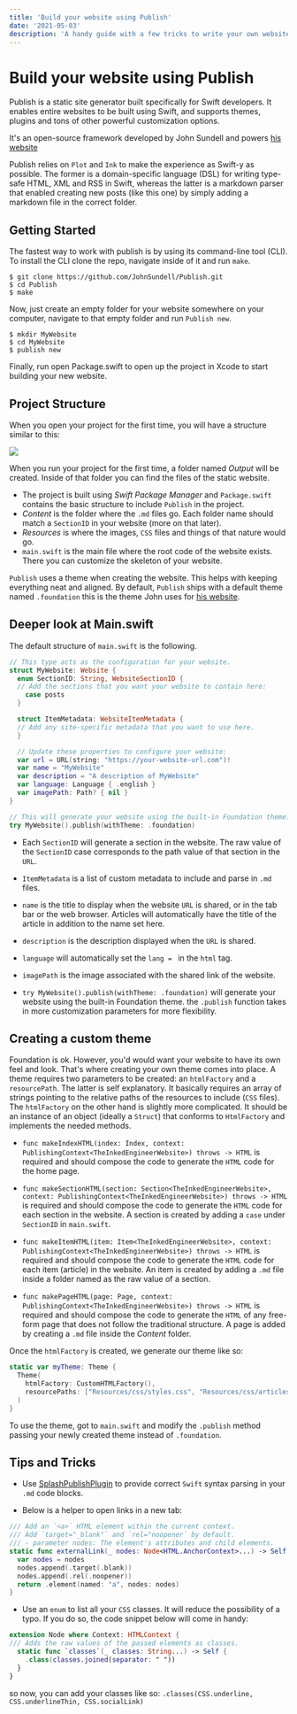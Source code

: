 ```yaml
---
title: 'Build your website using Publish'
date: '2021-05-03'
description: 'A handy guide with a few tricks to write your own website using Swift.'
---
```


#  Build your website using Publish

Publish is a static site generator built specifically for Swift developers. 
It enables entire websites to be built using Swift, and supports themes, plugins and tons of other powerful customization options.

It's an open-source framework developed by John Sundell and powers [his website](https://www.swiftbysundell.com)

Publish relies on `Plot` and `Ink` to make the experience as Swift-y as possible. The former is a domain-specific language (DSL) for writing type-safe HTML, XML and RSS in Swift, whereas the latter is a markdown parser that enabled creating new posts (like this one) by simply adding a markdown file in the correct folder.  

## Getting Started

The fastest way to work with publish is by using its command-line tool (CLI). To install the CLI clone the repo, navigate inside of it and run `make`.

```no-highlight
$ git clone https://github.com/JohnSundell/Publish.git
$ cd Publish
$ make
```

Now, just create an empty folder for your website somewhere on your computer, navigate to that empty folder and run `Publish new`.

```no-highlight
$ mkdir MyWebsite
$ cd MyWebsite
$ publish new
```

Finally, run open Package.swift to open up the project in Xcode to start building your new website.

## Project Structure

When you open your project for the first time, you will have a structure similar to this:

![](/images/articles/build-your-website-using-publish/virgin-structure.png)

When you run your project for the first time, a folder named _Output_ will be created. Inside of that folder you can find the files of the static website.

- The project is built using _Swift Package Manager_ and `Package.swift` contains the basic structure to include `Publish` in the project.
- _Content_ is the folder where the `.md` files go. Each folder name should match a `SectionID` in your website (more on that later).
- _Resources_ is where the images, `CSS` files and things of that nature would go.
- `main.swift` is the main file where the root code of the website exists. There you can customize the skeleton of your website.

`Publish` uses a theme when creating the website. This helps with keeping everything neat and aligned. By default, `Publish` ships with a default theme named `.foundation` this is the theme John uses for [his website](https://www.swiftbysundell.com).

## Deeper look at Main.swift

The default structure of `main.swift` is the following.

```swift
// This type acts as the configuration for your website.
struct MyWebsite: Website {
  enum SectionID: String, WebsiteSectionID {
  // Add the sections that you want your website to contain here:
    case posts
  }

  struct ItemMetadata: WebsiteItemMetadata {
  // Add any site-specific metadata that you want to use here.
  }

  // Update these properties to configure your website:
  var url = URL(string: "https://your-website-url.com")!
  var name = "MyWebsite"
  var description = "A description of MyWebsite"
  var language: Language { .english }
  var imagePath: Path? { nil }
}

// This will generate your website using the built-in Foundation theme:
try MyWebsite().publish(withTheme: .foundation)
```

- Each `SectionID` will generate a section in the website. The raw value of the `SectionID` case corresponds to the path value of that section in the `URL`.

- `ItemMetadata` is a list of custom metadata to include and parse in `.md` files.

- `name` is the title to display when the website `URL` is shared, or in the tab bar or the web browser. Articles will automatically have the title of the article in addition to the name set here.

- `description` is the description displayed when the `URL` is shared.

- `language` will automatically set the `lang = ` in the `html` tag.

- `imagePath` is the image associated with the shared link of the website.

- `try MyWebsite().publish(withTheme: .foundation)` will generate your website using the built-in Foundation theme. the `.publish` function takes in more customization parameters for more flexibility.

## Creating a custom theme

Foundation is ok. However, you'd would want your website to have its own feel and look. That's where creating your own theme comes into place.
A theme requires two parameters to be created: an `htmlFactory` and a `resourcePath`. The latter is self explanatory. It basically requires an array of strings pointing to the relative paths of the resources to include (`CSS` files).
The `htmlFactory` on the other hand is slightly more complicated. It should be an instance of an object (ideally a `Struct`) that conforms to `HtmlFactory` and implements the needed methods.

- `func makeIndexHTML(index: Index, context: PublishingContext<TheInkedEngineerWebsite>) throws -> HTML` is required and should compose the code to generate the `HTML` code for the home page.

- `func makeSectionHTML(section: Section<TheInkedEngineerWebsite>, context: PublishingContext<TheInkedEngineerWebsite>) throws -> HTML` is required and should compose the code to generate the `HTML` code for each section in the website. A section is created by adding a `case` under `SectionID` in `main.swift`. 

- `func makeItemHTML(item: Item<TheInkedEngineerWebsite>, context: PublishingContext<TheInkedEngineerWebsite>) throws -> HTML` is required and should compose the code to generate the `HTML` code for each item (article) in the website. An item is created by adding a `.md` file inside a folder named as the raw value of a section.

- `func makePageHTML(page: Page, context: PublishingContext<TheInkedEngineerWebsite>) throws -> HTML` is required and should compose the code to generate the `HTML` of any free-form page that does not follow the traditional structure. A page is added by creating a `.md` file inside the _Content_ folder.

Once the `htmlFactory` is created, we generate our theme like so:

```swift
static var myTheme: Theme {
  Theme(
    htmlFactory: CustomHTMLFactory(),
    resourcePaths: ["Resources/css/styles.css", "Resources/css/articles.css"]
  )
}
```

To use the theme, got to `main.swift` and modify the `.publish` method passing your newly created theme instead of `.foundation`.

## Tips and Tricks

- Use [SplashPublishPlugin](https://github.com/johnsundell/splashpublishplugin.git) to provide correct `Swift` syntax parsing in your `.md` code blocks.

- Below is a helper to open links in a new tab:

```swift
/// Add an `<a>` HTML element within the current context.
/// Add `target="_blank"` and `rel="noopener` by default.
/// - parameter nodes: The element's attributes and child elements.
static func externalLink(_ nodes: Node<HTML.AnchorContext>...) -> Self {
  var nodes = nodes
  nodes.append(.target(.blank))
  nodes.append(.rel(.noopener))
  return .element(named: "a", nodes: nodes)
}
```

- Use an `enum` to list all your `CSS` classes. It will reduce the possibility of a typo. If you do so, the code snippet below will come in handy:

```swift
extension Node where Context: HTMLContext {
/// Adds the raw values of the passed elements as classes.
  static func `classes`(_ classes: String...) -> Self {
    .class(classes.joined(separator: " "))
  }
}
```
so now, you can add your classes like so: `.classes(CSS.underline, CSS.underlineThin, CSS.socialLink)`
